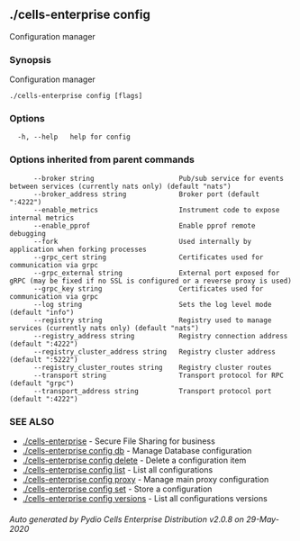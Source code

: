 ## ./cells-enterprise config

Configuration manager

### Synopsis

Configuration manager

```
./cells-enterprise config [flags]
```

### Options

```
  -h, --help   help for config
```

### Options inherited from parent commands

```
      --broker string                     Pub/sub service for events between services (currently nats only) (default "nats")
      --broker_address string             Broker port (default ":4222")
      --enable_metrics                    Instrument code to expose internal metrics
      --enable_pprof                      Enable pprof remote debugging
      --fork                              Used internally by application when forking processes
      --grpc_cert string                  Certificates used for communication via grpc
      --grpc_external string              External port exposed for gRPC (may be fixed if no SSL is configured or a reverse proxy is used)
      --grpc_key string                   Certificates used for communication via grpc
      --log string                        Sets the log level mode (default "info")
      --registry string                   Registry used to manage services (currently nats only) (default "nats")
      --registry_address string           Registry connection address (default ":4222")
      --registry_cluster_address string   Registry cluster address (default ":5222")
      --registry_cluster_routes string    Registry cluster routes
      --transport string                  Transport protocol for RPC (default "grpc")
      --transport_address string          Transport protocol port (default ":4222")
```

### SEE ALSO

* [./cells-enterprise](./cells-enterprise)	 - Secure File Sharing for business
* [./cells-enterprise config db](./cells-enterprise-config-db)	 - Manage Database configuration
* [./cells-enterprise config delete](./cells-enterprise-config-delete)	 - Delete a configuration item
* [./cells-enterprise config list](./cells-enterprise-config-list)	 - List all configurations
* [./cells-enterprise config proxy](./cells-enterprise-config-proxy)	 - Manage main proxy configuration
* [./cells-enterprise config set](./cells-enterprise-config-set)	 - Store a configuration
* [./cells-enterprise config versions](./cells-enterprise-config-versions)	 - List all configurations versions

###### Auto generated by Pydio Cells Enterprise Distribution v2.0.8 on 29-May-2020
